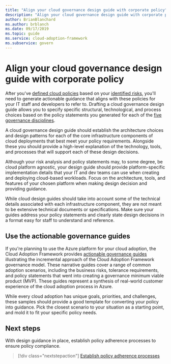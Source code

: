 ```yaml
---
title: "Align your cloud governance design guide with corporate policy"
description: "Align your cloud governance design guide with corporate policy"
author: BrianBlanchard
ms.author: brblanch
ms.date: 09/17/2019
ms.topic: guide
ms.service: cloud-adoption-framework
ms.subservice: govern
---
```


# Align your cloud governance design guide with corporate policy

After you've [defined cloud policies](./policy-definition.md) based on your [identified risks](./business-risk.md), you'll need to generate actionable guidance that aligns with these policies for your IT staff and developers to refer to. Drafting a cloud governance design guide allows you to specify specific structural, technological, and process choices based on the policy statements you generated for each of the [five governance disciplines](../governance-disciplines.md).

A cloud governance design guide should establish the architecture choices and design patterns for each of the core infrastructure components of cloud deployments that best meet your policy requirements. Alongside these you should provide a high-level explanation of the technology, tools, and processes that will support each of these design decisions.

Although your risk analysis and policy statements may, to some degree, be cloud platform agnostic, your design guide should provide platform-specific implementation details that your IT and dev teams can use when creating and deploying cloud-based workloads. Focus on the architecture, tools, and features of your chosen platform when making design decision and providing guidance.

While cloud design guides should take into account some of the technical details associated with each infrastructure component, they are not meant to be extensive technical documents or specifications. Make sure your guides address your policy statements and clearly state design decisions in a format easy for staff to understand and reference.

<!-- markdownlint-enable MD033 -->

## Use the actionable governance guides

If you're planning to use the Azure platform for your cloud adoption, the Cloud Adoption Framework provides [actionable governance guides](../guides/index.md) illustrating the incremental approach of the Cloud Adoption Framework governance model. These narrative guides cover a range of common adoption scenarios, including the business risks, tolerance requirements, and policy statements that went into creating a governance minimum viable product (MVP). These guides represent a synthesis of real-world customer experience of the cloud adoption process in Azure.

While every cloud adoption has unique goals, priorities, and challenges, these samples should provide a good template for converting your policy into guidance. Pick the closest scenario to your situation as a starting point, and mold it to fit your specific policy needs.

## Next steps

With design guidance in place, establish policy adherence processes to ensure policy compliance.

> [!div class="nextstepaction"]
> [Establish policy adherence processes](./processes.md)
